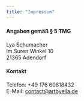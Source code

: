 ```yaml
---
title: "Impressum"
---
```


#### Angaben gemäß § 5 TMG
Lya Schumacher\
Im Suren Winkel 10\
21365 Adendorf
#### Kontakt
Telefon: +49 176 60818432\
E-Mail: contact@artbyella.de

